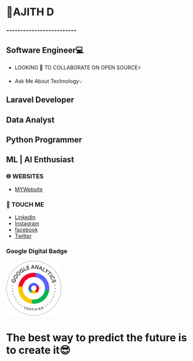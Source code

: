 
# 
#      🌟AJITH D             
###   -------------------------
## Software Engineer💻

- LOOKING 🔭 TO COLLABORATE ON OPEN SOURCE⚡️

-  Ask Me About Technology💡

## Laravel Developer
## Data Analyst
## Python Programmer
## ML | AI Enthusiast


### 🌐 WEBSITES
* [MYWebsite](https://mr-speedster.github.io/MyWeb/)

  
### 📳 TOUCH ME
* [LinkedIn](https://www.linkedin.com/in/ajith-d-0194431b5/)
* [Instagram](https://www.instagram.com/mr_speed_ster_/)
* [facebook](https://www.facebook.com/profile.php?id=100037743652992/)
* [Twitter](https://twitter.com/AjithD47448694/)

### Google Digital Badge
![Google Digital Badge](googleBadge.png)

# The best way to predict the future is to create it😎
